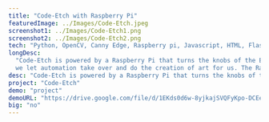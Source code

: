 ```yaml
---
title: "Code-Etch with Raspberry Pi"
featuredImage: ../Images/Code-Etch.jpeg
screenshot1: ../Images/Code-Etch1.png
screenshot2: ../Images/Code-Etch2.png
tech: "Python, OpenCV, Canny Edge, Raspberry pi, Javascript, HTML, Flask"
longDesc:
  "Code-Etch is powered by a Raspberry Pi that turns the knobs of the Etch-A-Sketch to convert real life photographs and images to drawings on the Etch-A-Sketch. Drawing with a traditional Etch-A-Sketch can be a frustrating and tedious task for many. In this project
  we let automation take over and do the creation of art for us. The Raspberry Pi powered Etch-A-Sketch will be capable of drawing images sent to it. We used Canny Edge Detection to identify edges in a picture and reduce noise. The edges are then converted to nodes and the longest path of the node that is connected is identified and sent as instructions to the motors to draw on the Etch-A-Sketch. This project was later expanded to have a web based front-end to allow for images digitally drawn by the user on the screen to be converted into art on the Etch-A-Sketch. This was team effort in which my teammate Dakota Martin and I undertook various roles to produce a working model at the end of a deadline."
desc: "Code-Etch is powered by a Raspberry Pi that turns the knobs of the Etch-A-Sketch to convert real life photographs and images to drawings on the Etch-A-Sketch. The goal of this project was to automate the task of producing aesthetically pleasing drawings on the traditional Etch-A-Sketch. This was a team effort in which my teammate Dakota Martin and I undertook various roles to produce a working model at the end of a deadline."
project: "Code-Etch"
demo: "project"
demoURL: "https://drive.google.com/file/d/1EKds0d6w-8yjkajSVQFyKpo-DCEemFYx/view?usp=sharing"
big: "no"
---
```

